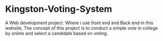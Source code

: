 # Kingston-Voting-System
A Web development project. Where i use front end and Back end in this website, The concept of this project is to conduct a simple vote in college by online and select a candidate based on voting. 
